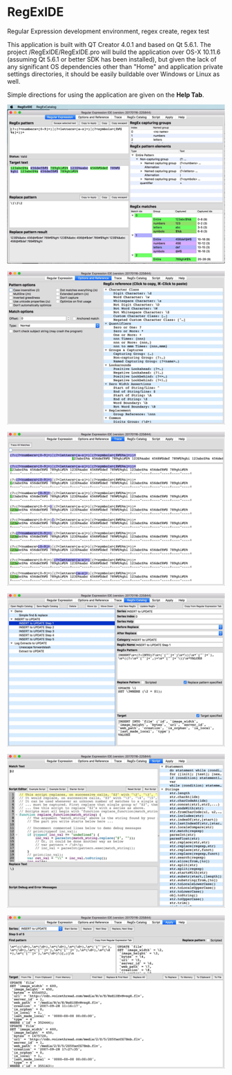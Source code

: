 # RegExIDE
Regular Expression development environment, regex create, regex test

This application is built with QT Creator 4.0.1 and based on Qt 5.6.1. 
The project /RegExIDE/RegExIDE.pro will build the application over OS-X 10.11.6 (assuming Qt 5.6.1 or better SDK has been installed), but given the lack of any significant OS dependencies other than "Home" and application private settings directories, it should be easily buildable over Windows or Linux as well.

Simple directions for using the application are given on the <b>Help Tab</b>.

![Alt text](/RegExIDE_Develop/Screenshots/RegExIDE_main_a.jpg?raw=true "Regular Expression Tab")

![Alt text](/RegExIDE_Develop/Screenshots/RegExIDE_options_a.jpg?raw=true "Options & Reference Tab")

![Alt text](/RegExIDE_Develop/Screenshots/RegExIDE_trace_a.jpg?raw=true "Trace Tab")

![Alt text](/RegExIDE_Develop/Screenshots/RegExIDE_catalog_a.jpg?raw=true "Catalog Tab")

![Alt text](/RegExIDE_Develop/Screenshots/RegExIDE_script_a.jpg?raw=true "Script Tab")

![Alt text](/RegExIDE_Develop/Screenshots/RegExIDE_apply_a.jpg?raw=true "Apply Tab")
